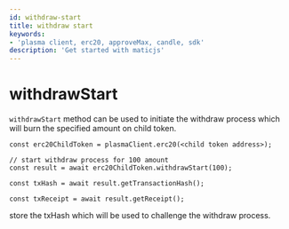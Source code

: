 ```yaml
---
id: withdraw-start
title: withdraw start
keywords: 
- 'plasma client, erc20, approveMax, candle, sdk'
description: 'Get started with maticjs'
---
```


# withdrawStart

`withdrawStart` method can be used to initiate the withdraw process which will burn the specified amount on child token.

```
const erc20ChildToken = plasmaClient.erc20(<child token address>);

// start withdraw process for 100 amount
const result = await erc20ChildToken.withdrawStart(100);

const txHash = await result.getTransactionHash();

const txReceipt = await result.getReceipt();

```

store the txHash which will be used to challenge the withdraw process.
